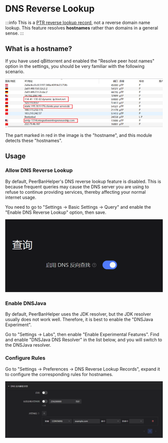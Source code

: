 # DNS Reverse Lookup

:::info
This is a [PTR reverse lookup record](https://www.cloudflare.com/learning/dns/dns-records/dns-ptr-record/), not a reverse domain name lookup. This feature resolves **hostnames** rather than domains in a general sense.
:::

## What is a hostname?

If you have used qBittorrent and enabled the "Resolve peer host names" option in the settings, you should be very familiar with the following scenario.

![qbPTR](./assets/ptr-example.png)

The part marked in red in the image is the "hostname", and this module detects these "hostnames".

## Usage

### Allow DNS Reverse Lookup

By default, PeerBanHelper's DNS reverse lookup feature is disabled. This is because frequent queries may cause the DNS server you are using to refuse to continue providing services, thereby affecting your normal internet usage.

You need to go to "Settings -> Basic Settings -> Query" and enable the "Enable DNS Reverse Lookup" option, then save.

![turn-on-lookup](./assets/turn-on-ptr-lookup.png)

### Enable DNSJava

By default, PeerBanHelper uses the JDK resolver, but the JDK resolver usually does not work well. Therefore, it is best to enable the "DNSJava Experiment".

Go to "Settings -> Labs", then enable "Enable Experimental Features". Find and enable "DNSJava DNS Resolver" in the list below, and you will switch to the DNSJava resolver.

### Configure Rules

Go to "Settings -> Preferences -> DNS Reverse Lookup Records", expand it to configure the corresponding rules for hostnames.

![config ptr](./assets/ptr-config.png)